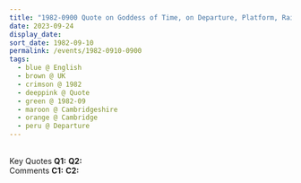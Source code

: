 ```yaml
---
title: "1982-0900 Quote on Goddess of Time, on Departure, Platform, Railway Station, Cambridge, Cambridgeshire, UK"
date: 2023-09-24
display_date: 
sort_date: 1982-09-10
permalink: /events/1982-0910-0900
tags:
  - blue @ English
  - brown @ UK
  - crimson @ 1982
  - deeppink @ Quote
  - green @ 1982-09
  - maroon @ Cambridgeshire  
  - orange @ Cambridge
  - peru @ Departure
---
```


<br>

<wave-list>
  <list-title color="DarkSeaGreen" width="55">Key Quotes</list-title>
  <list-item color="BlanchedAlmond" width="280"><b>Q1:</b> <i></i></list-item>
  <list-item color="Lavender" width="280"><b>Q2:</b> <i></i></list-item>
</wave-list>

<br>

<wave-list>
  <list-title color="DarkSeaGreen" width="55">Comments</list-title>
  <list-item color="BlanchedAlmond" width="280"><b>C1:</b> <i></i></list-item>
  <list-item color="Lavender" width="280"><b>C2:</b> <i></i></list-item>
</wave-list>